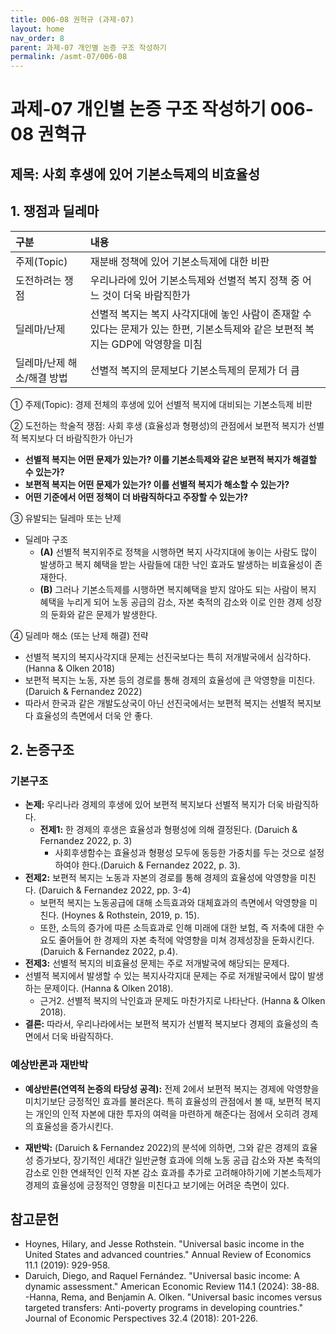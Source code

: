 ```yaml
---
title: 006-08 권혁규 (과제-07)
layout: home
nav_order: 8
parent: 과제-07 개인별 논증 구조 작성하기
permalink: /asmt-07/006-08
---
```


# 과제-07 개인별 논증 구조 작성하기 006-08 권혁규

## 제목: 사회 후생에 있어 기본소득제의 비효율성  

## 1. 쟁점과 딜레마

| 구분 | 내용 |
|:---|:---|
| 주제(Topic) | 재분배 정책에 있어 기본소득제에 대한 비판 |
| 도전하려는 쟁점 | 우리나라에 있어 기본소득제와 선별적 복지 정책 중 어느 것이 더욱 바람직한가 |
| 딜레마/난제 | 선별적 복지는 복지 사각지대에 놓인 사람이 존재할 수 있다는 문제가 있는 한편, 기본소득제와 같은 보편적 복지는 GDP에 악영향을 미침 |
| 딜레마/난제 해소/해결 방법 | 선별적 복지의 문제보다 기본소득제의 문제가 더 큼 |

① 주제(Topic): 경제 전체의 후생에 있어 선별적 복지에 대비되는 기본소득제 비판

② 도전하는 학술적 쟁점: 사회 후생 (효율성과 형평성)의 관점에서 보편적 복지가 선별적 복지보다 더 바람직한가 아닌가 

- **선별적 복지는 어떤 문제가 있는가? 이를 기본소득제와 같은 보편적 복지가 해결할 수 있는가?**  
- **보편적 복지는 어떤 문제가 있는가? 이를 선별적 복지가 해소할 수 있는가?**  
- **어떤 기준에서 어떤 정책이 더 바람직하다고 주장할 수 있는가?**

③ 유발되는 딜레마 또는 난제

- 딜레마 구조
  - **(A)** 선별적 복지위주로 정책을 시행하면 복지 사각지대에 놓이는 사람도 많이 발생하고 복지 혜택을 받는 사람들에 대한 낙인 효과도 발생하는 비효율성이 존재한다.
  - **(B)** 그러나 기본소득제를 시행하면 복지혜택을 받지 않아도 되는 사람이 복지 혜택을 누리게 되어 노동 공급의 감소, 자본 축적의 감소와 이로 인한 경제 성장의 둔화와 같은 문제가 발생한다.

④ 딜레마 해소 (또는 난제 해결) 전략

- 선별적 복지의 복지사각지대 문제는 선진국보다는 특히 저개발국에서 심각하다. (Hanna & Olken 2018)
- 보편적 복지는 노동, 자본 등의 경로를 통해 경제의 효율성에 큰 악영향을 미친다. (Daruich & Fernandez 2022)
- 따라서 한국과 같은 개발도상국이 아닌 선진국에서는 보편적 복지는 선별적 복지보다 효율성의 측면에서 더욱 안 좋다.
## 2. 논증구조

### 기본구조

- **논제:** 우리나라 경제의 후생에 있어 보편적 복지보다 선별적 복지가 더욱 바람직하다.
  - **전제1:** 한 경제의 후생은 효율성과 형평성에 의해 결정된다. (Daruich & Fernandez 2022, p. 3)
    - 사회후생함수는 효율성과 형평성 모두에 동등한 가중치를 두는 것으로 설정하여야 한다.(Daruich & Fernandez 2022, p. 3).
 - **전제2:** 보편적 복지는 노동과 자본의 경로를 통해 경제의 효율성에 악영향을 미친다. (Daruich & Fernandez 2022, pp. 3-4)
    - 보편적 복지는 노동공급에 대해 소득효과와 대체효과의 측면에서 악영향을 미친다. (Hoynes & Rothstein, 2019, p. 15).
    - 또한, 소득의 증가에 따른 소득효과로 인해 미래에 대한 보험, 즉 저축에 대한 수요도 줄어들어 한 경제의 자본 축적에 악영향을 미쳐 경제성장을 둔화시킨다.(Daruich & Fernandez 2022, p.4).
 - **전제3:** 선별적 복지의 비효율성 문제는 주로 저개발국에 해당되는 문제다.
  - 선별적 복지에서 발생할 수 있는 복지사각지대 문제는 주로 저개발국에서 많이 발생하는 문제이다. (Hanna & Olken 2018).
      - 근거2. 선별적 복지의 낙인효과 문제도 마찬가지로 나타난다. (Hanna & Olken 2018).
- **결론:** 따라서, 우리나라에서는 보편적 복지가 선별적 복지보다 경제의 효율성의 측면에서 더욱 바람직하다.  

### 예상반론과 재반박

- **예상반론(연역적 논증의 타당성 공격):** 전제 2에서 보편적 복지는 경제에 악영향을 미치기보단 긍정적인 효과를 불러온다. 특히 효율성의 관점에서 볼 때, 보편적 복지는 개인의 인적 자본에 대한 투자의 여력을 마련하게 해준다는 점에서 오히려 경제의 효율성을 증가시킨다. 

- **재반박:** (Daruich & Fernandez 2022)의 분석에 의하면, 그와 같은 경제의 효율성 증가보다, 장기적인 세대간 일반균형 효과에 의해 노동 공급 감소와 자본 축적의 감소로 인한 연쇄적인 인적 자본 감소 효과를 추가로 고려해야하기에 기본소득제가 경제의 효율성에 긍정적인 영향을 미친다고 보기에는 어려운 측면이 있다.
## 참고문헌

- Hoynes, Hilary, and Jesse Rothstein. "Universal basic income in the United States and advanced countries." Annual Review of Economics 11.1 (2019): 929-958.
- Daruich, Diego, and Raquel Fernández. "Universal basic income: A dynamic assessment." American Economic Review 114.1 (2024): 38-88.
-Hanna, Rema, and Benjamin A. Olken. "Universal basic incomes versus targeted transfers: Anti-poverty programs in developing countries." Journal of Economic Perspectives 32.4 (2018): 201-226.